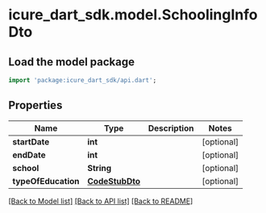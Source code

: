 # icure_dart_sdk.model.SchoolingInfoDto

## Load the model package
```dart
import 'package:icure_dart_sdk/api.dart';
```

## Properties
Name | Type | Description | Notes
------------ | ------------- | ------------- | -------------
**startDate** | **int** |  | [optional] 
**endDate** | **int** |  | [optional] 
**school** | **String** |  | [optional] 
**typeOfEducation** | [**CodeStubDto**](CodeStubDto.md) |  | [optional] 

[[Back to Model list]](../README.md#documentation-for-models) [[Back to API list]](../README.md#documentation-for-api-endpoints) [[Back to README]](../README.md)


